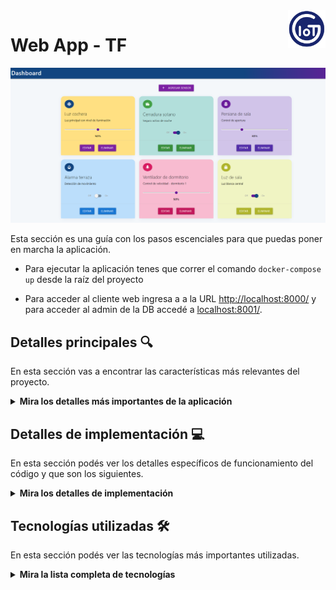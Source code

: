 <a href="https://www.gotoiot.com/">
    <img src="doc/gotoiot-logo.png" alt="logo" title="Goto IoT" align="right" width="60" height="60" />
</a>

Web App - TF
=======================

![architecture](web_app.png)


Esta sección es una guía con los pasos escenciales para que puedas poner en marcha la aplicación.

- Para ejecutar la aplicación tenes que correr el comando `docker-compose up` desde la raíz del proyecto

- Para acceder al cliente web ingresa a a la URL [http://localhost:8000/](http://localhost:8000/) y para acceder al admin de la DB accedé a [localhost:8001/](http://localhost:8001/). 


## Detalles principales 🔍

En esta sección vas a encontrar las características más relevantes del proyecto.

<details><summary><b>Mira los detalles más importantes de la aplicación</b></summary><br>
<br>

### Arquitectura de la aplicación

### El cliente web

El cliente web es una Single Page Application que se comunica con el servicio en NodeJS mediante JSON a través de requests HTTP. Puede consultar el estado de dispositivos en la base de datos (por medio del servicio en NodeJS) y también cambiar el estado de los mismos. Los estilos del código están basados en **Material Design**.

### El servicio web

El servicio en **NodeJS** posee distintos endpoints para comunicarse con el cliente web mediante requests HTTP enviando **JSON** en cada transacción. Procesando estos requests es capaz de comunicarse con la base de datos para consultar y controlar el estado de los dispositivos, y devolverle una respuesta al cliente web también en formato JSON. Así mismo el servicio es capaz de servir el código del cliente web.

### La base de datos

La base de datos se comunica con el servicio de NodeJS y permite almacenar el estado de los dispositivos en la tabla **Devices**. Ejecuta un motor **MySQL versión 5.7** y permite que la comunicación con sus clientes pueda realizarse usando usuario y contraseña en texto plano. En versiones posteriores es necesario brindar claves de acceso, por este motivo la versión 5.7 es bastante utilizada para fases de desarrollo.

### El administrador de la DB

Para esta aplicación se usa **PHPMyAdmin**, que es un administrador de base de datos web muy utilizado y que podés utilizar en caso que quieras realizar operaciones con la base, como crear tablas, modificar columnas, hacer consultas y otras cosas más.

### El compilador de TypeScript

**TypeScript** es un lenguaje de programación libre y de código abierto desarrollado y mantenido por Microsoft. Es un superconjunto de JavaScript, que esencialmente añade tipos estáticos y objetos basados en clases. Para esta aplicación se usa un compilador de TypeScript basado en una imagen de [Harmish](https://hub.docker.com/r/harmish) en Dockerhub, y está configurado para monitorear en tiempo real los cambios que se realizan sobre el directorio **src/frontend/ts** y automáticamente generar código compilado a JavaScript en el directorio  **src/frontend/js**. Los mensajes del compilador aparecen automáticamente en la terminal al ejecutar el comando **docker-compose up**.

### Ejecución de servicios

Los servicios de la aplicación se ejecutan sobre **contenedores de Docker**, así se pueden desplegar de igual manera en diferentes plataformas. Los detalles sobre cómo funcionan los servicios los podés ver directamente en el archivo **docker-compose.yml**.

### Organización del proyecto

En la siguiente ilustración podés ver cómo está organizado el proyecto para que tengas en claro qué cosas hay en cada lugar.

```sh
├── db                          # directorio de la DB
│   ├── data                    # estructura y datos de la DB
│   └── dumps                   # directorio de estructuras de la DB
│       └── smart_home.sql      # estructura con la base de datos "smart_home"
└── src                         # directorio codigo fuente
│   ├── backend                 # directorio para el backend de la aplicacion
│   │   ├── index.js            # codigo principal del backend
│   │   ├── mysql-connector.js  # codigo de conexion a la base de datos
│   │   ├── package.json        # configuracion de proyecto NodeJS
│   │   └── package-lock.json   # configuracion de proyecto NodeJS
│   └── frontend                # directorio para el frontend de la aplicacion
│       ├── js                  # codigo javascript que se compila automáticamente
│       ├── static              # donde alojan archivos de estilos, imagenes, fuentes, etc.
│       ├── ts                  # donde se encuentra el codigo TypeScript a desarrollar
│       └── index.html          # archivo principal del cliente HTML
├── docker-compose.yml          # archivo donde se aloja la configuracion completa
├── README.md                   # este archivo
├── CHANGELOG.md                # archivo para guardar los cambios del proyecto
├── LICENSE.md                  # licencia del proyecto
```


</details>

## Detalles de implementación 💻

En esta sección podés ver los detalles específicos de funcionamiento del código y que son los siguientes.

<details><summary><b>Mira los detalles de implementación</b></summary><br>

### Agregar un dispositivo

- Hacer click sobre el boton "Agregar Sensor" y se abrirá un formulario
- Ingresar los siguiente datos:
    - Nombre del sensor
    - Descripción
    - Tipo de control (Switch o Slider bar)
    - Nombre del icono
    - Valor inicial (decimal de 0 a 1)
- Al completar el formulario dar clik sobre el boton "Crear sennsor"


### Frontend

El poryecto fue desarrollado utilizando tecnologias como TypScript, HTML y Materialize, organizando las funciones principales en módulos separados para mantener el codigo ordenado. A continuacion se detalla la estrucutra del proyecto y las princiaples funciones e interacciones del usuario.

- Para la gestión de tarjetas (card), se utilizan archivos como cardDB.ts, cardAdd.ts, cardEdit.ts, cardEditSendDB.ts y cardDelete.ts, que permiten crear, editar, eliminar y almacenar tarjetas de manera eficiente. La navegación entre tarjetas se realiza a través de un slider implementado en cardSlider.ts, lo que facilita una experiencia visual dinámica. Además, el archivo device.ts se encarga de manejar aspectos específicos del entorno o dispositivo donde se ejecuta la aplicación
- Las principales interacciones de usuario incluyen la posibilidad de agregar nuevas tarjetas mediante formularios, editar tarjetas existentes con validaciones y confirmaciones, eliminar tarjetas con mensajes de advertencia y navegar entre ellas de forma intuitiva. Se priorizó la modularidad del código, la persistencia local de los datos y la retroalimentación inmediata al usuario para asegurar una experiencia fluida y confiable.

    A continuación, se destacan las principales interacciones de usuario implementadas:

    - Agregar una nueva tarjeta mediante un formulario con validación de datos.
    - Editar tarjetas existentes, mostrando los datos actuales y permitiendo su modificación.
    - Eliminar tarjetas seleccionadas, con confirmación previa para evitar borrados accidentales.
    - Navegar entre tarjetas de forma visual e intuitiva utilizando un slider.
    - Recibir mensajes de error o confirmación según las acciones realizadas.

### Backend

El backend, desarrollado en Node.js con JavaScript, utiliza Express para gestionar las rutas HTTP y MySQL para la persistencia de datos. El archivo index.js actúa como servidor, recibiendo solicitudes del frontend y respondiendo con la información solicitada. La conexión a la base de datos MySQL se realiza a través de mysql-connector.js, permitiendo ejecutar consultas SQL para gestionar los datos de las tarjetas.

La estructura de la base de datos está definida en smart_home.sql, asegurando la integridad de los datos. El archivo package.json gestiona las dependencias necesarias, como Express y el conector de MySQL.

El frontend se comunica con el backend mediante solicitudes HTTP, permitiendo operaciones CRUD (crear, leer, actualizar, eliminar) sobre las tarjetas. El backend procesa estas solicitudes, interactúa con la base de datos y responde al cliente web con los resultados.

Entre las responsabilidades más relevantes del backend se encuentran:

- Gestionar la autenticación y el flujo de datos entre el cliente web y la base de datos.
- Ejecutar operaciones CRUD sobre las tarjetas de manera eficiente y segura.
- Mantener la integridad y consistencia de los datos almacenados en MySQL.
- Responder al frontend con información actualizada y mensajes de estado claros.
- Facilitar la escalabilidad y el mantenimiento del sistema gracias a su estructura modular.

<details><summary><b>Endpoints disponibles</b></summary><br>


1) Obtener todos los dispositivos.

```json
{
    "method": "GET",
    "endpoint": "/devices/",
    "request_headers": "application/json",
    "request_body": "",
    "response_code": 200,
    "response_body": [
        {
            "id": 1,
            "name": "Kitchen Light",
            "description": "Luz de la cocina",
            "state": 1,
            "type": 0,
            "value": null,
            "icon": "light_bulb"
        }
    ]
}
``` 

2) Crear un nuevo dispositivo.

```json
{
    "method": "POST",
    "endpoint": "/devices/",
    "request_headers": "application/json",
    "request_body": {
        "name": "Bedroom Light",
        "description": "Luz del dormitorio",
        "tipo": 0,
        "valor": 0,
        "iconMate": "light_bulb"
    },
    "response_code": 201,
    "response_body": {
        "message": "Dispositivo creado exitosamente",
        "id": 3
    }
}
``` 

3) Actualizar un dispositivo existente.

```json
{
    "method": "PUT",
    "endpoint": "/devices/:id",
    "request_headers": "application/json",
    "request_body": {
        "name": "Updated Device Name",
        "valor": 1,
        "description": "Nueva descripción"
    },
    "response_code": 200,
    "response_body": {
        "message": "Dispositivo actualizado"
    }
}
``` 

4) Eliminar un dispositivo.

```json
{
    "method": "DELETE",
    "endpoint": "/devices/:id",
    "request_headers": "application/json",
    "request_body": "",
    "response_code": 200,
    "response_body": {
        "message": "Dispositivo eliminado"
    }
}
``` 

</details>

</details>


## Tecnologías utilizadas 🛠️

En esta sección podés ver las tecnologías más importantes utilizadas.

<details><summary><b>Mira la lista completa de tecnologías</b></summary><br>

* [Docker](https://www.docker.com/) - Ecosistema que permite la ejecución de contenedores de software.
* [Docker Compose](https://docs.docker.com/compose/) - Herramienta que permite administrar múltiples contenedores de Docker.
* [Node JS](https://nodejs.org/es/) - Motor de ejecución de código JavaScript en backend.
* [MySQL](https://www.mysql.com/) - Base de datos para consultar y almacenar datos.
* [PHPMyAdmin](https://www.phpmyadmin.net/) - Administrador web de base de datos.
* [Material Design](https://material.io/design) - Bibliotecas de estilo responsive para aplicaciones web.
* [TypeScript](https://www.typescriptlang.org/) - Superset de JavaScript tipado y con clases.

</details>

